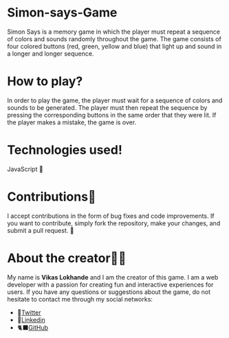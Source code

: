 # Simon-says-Game
Simon Says is a memory game in which the player must repeat a sequence of colors and sounds randomly throughout the game. The game consists of four colored buttons (red, green, yellow and blue) that light up and sound in a longer and longer sequence.

# How to play?
In order to play the game, the player must wait for a sequence of colors and sounds to be generated. The player must then repeat the sequence by pressing the corresponding buttons in the same order that they were lit. If the player makes a mistake, the game is over.

# Technologies used!
JavaScript 💛

# Contributions🤝
I accept contributions in the form of bug fixes and code improvements. If you want to contribute, simply fork the repository, make your changes, and submit a pull request. 🤘

# About the creator🧑‍💻
My name is **Vikas Lokhande** and I am the creator of this game. I am a web developer with a passion for creating fun and interactive experiences for users. If you have any questions or suggestions about the game, do not hesitate to contact me through my social networks:

- 🐤[Twitter](https://x.com/Im_Vikas_A_Webr)
- 📘[Linkedin](https://www.linkedin.com/in/vikas-lokhande-0a7a03216/)
- 🐈‍⬛[GitHub](https://github.com/vishudev777)
